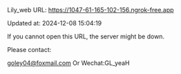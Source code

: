 Lily_web URL: https://1047-61-165-102-156.ngrok-free.app

Updated at: 2024-12-08 15:04:19

If you cannot open this URL, the server might be down.

Please contact: 

goley04@foxmail.com Or Wechat:GL_yeaH